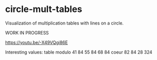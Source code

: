 # circle-mult-tables
Visualization of multiplication tables with lines on a circle.

WORK IN PROGRESS

https://youtu.be/-X49VQgi86E

Interesting values:
table modulo
41 84
55 84
68 84 coeur
82 84
28 324
